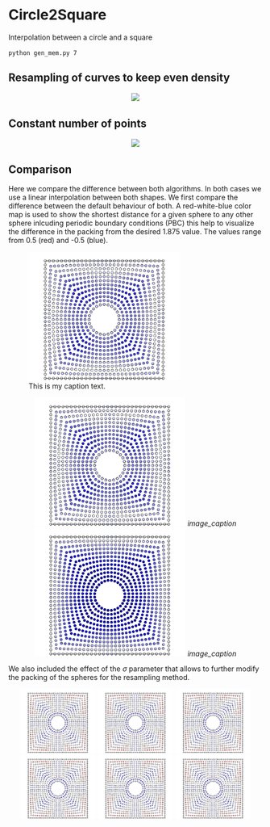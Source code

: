 # Circle2Square

Interpolation between a circle and a square

```
python gen_mem.py 7
```

## Resampling of curves to keep even density

<p align="center">
  <img width="500" src="images/dens.gif">
</p>

## Constant number of points

<p align="center">
  <img width="500" src="images/dots.gif">
</p>

## Comparison

Here we compare the difference between both algorithms. In both cases we use a linear interpolation between both shapes. We first compare the difference between the default behaviour of both. A red-white-blue color map is used to show the shortest distance for a given sphere to any other sphere inlcuding periodic boundary conditions (PBC) this help to visualize the difference in the packing from the desired 1.875 value. The values range from 0.5 (red) and -0.5 (blue).

<figure>
  <img width="300" src="images/dens_default.png" />
  <figcaption>This is my caption text.</figcaption>
</figure>

<p align="center">
  <img width="300" src="images/dens_default.png" />
  <em>image_caption</em>
  <img width="300" src="images/dots.png",  alt>
  <em>image_caption</em>
</p>

We also included the effect of the $\sigma$ parameter that allows to further modify the packing of the spheres for the resampling method. 

<p align="center">
  <img width="150" src="images/dens_mod_12.png",  caption="$\sigma = 12$">
  <img width="150" src="images/dens_mod_12.png",  caption="$\sigma = 12$">
  <img width="150" src="images/dens_mod_12.png",  caption="$\sigma = 12$">
  <img width="150" src="images/dens_mod_12.png",  caption="$\sigma = 12$">
  <img width="150" src="images/dens_mod_12.png",  caption="$\sigma = 12$">
  <img width="150" src="images/dens_mod_12.png",  caption="$\sigma = 12$">
</p>
